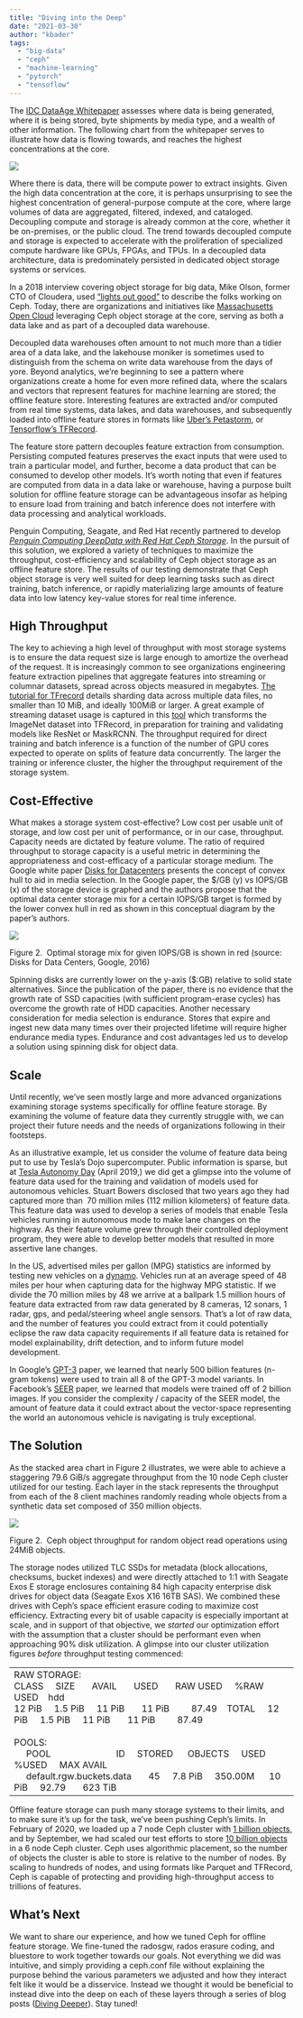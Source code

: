 ```yaml
---
title: "Diving into the Deep"
date: "2021-03-30"
author: "kbader"
tags: 
  - "big-data"
  - "ceph"
  - "machine-learning"
  - "pytorch"
  - "tensoflow"
---
```


The [IDC DataAge Whitepaper](https://www.seagate.com/files/www-content/our-story/trends/files/idc-seagate-dataage-whitepaper.pdf) assesses where data is being generated, where it is being stored, byte shipments by media type, and a wealth of other information. The following chart from the whitepaper serves to illustrate how data is flowing towards, and reaches the highest concentrations at the core.

![](https://lh3.googleusercontent.com/-fzfJyTrZ1XXARrzVbmL9d-NVu1dWCx_Lz1jynU_XjVJhCv9KZC7iIE4tzS1mz6XmLja32Uj6SdUVQ0MY1TljHOywyMhWqtqkagfm1Xfb7VcUTndeNA-SHsbJkqiCUz5aht4jv2J)

Where there is data, there will be compute power to extract insights. Given the high data concentration at the core, it is perhaps unsurprising to see the highest concentration of general-purpose compute at the core, where large volumes of data are aggregated, filtered, indexed, and cataloged. Decoupling compute and storage is already common at the core, whether it be on-premises, or the public cloud. The trend towards decoupled compute and storage is expected to accelerate with the proliferation of specialized compute hardware like GPUs, FPGAs, and TPUs. In a decoupled data architecture, data is predominately persisted in dedicated object storage systems or services. 

In a 2018 interview covering object storage for big data, Mike Olson, former CTO of Cloudera, used [“lights out good”](https://www.datanami.com/2018/09/19/mike-olson-on-zoo-animals-object-stores-and-the-future-of-cloudera/) to describe the folks working on Ceph. Today, there are organizations and initiatives like [Massachusetts Open Cloud](https://www.redhat.com/en/success-stories/massachusetts-open-cloud) leveraging Ceph object storage at the core, serving as both a data lake and as part of a decoupled data warehouse.

Decoupled data warehouses often amount to not much more than a tidier area of a data lake, and the lakehouse moniker is sometimes used to distinguish from the schema on write data warehouse from the days of yore. Beyond analytics, we’re beginning to see a pattern where organizations create a home for even more refined data, where the scalars and vectors that represent features for machine learning are stored; the offline feature store. Interesting features are extracted and/or computed from real time systems, data lakes, and data warehouses, and subsequently loaded into offline feature stores in formats like [Uber’s Petastorm](https://eng.uber.com/petastorm/), or [Tensorflow’s TFRecord](https://www.tensorflow.org/tutorials/load_data/tfrecord).

The feature store pattern decouples feature extraction from consumption. Persisting computed features preserves the exact inputs that were used to train a particular model, and further, become a data product that can be consumed to develop other models. It’s worth noting that even if features are computed from data in a data lake or warehouse, having a purpose built solution for offline feature storage can be advantageous insofar as helping to ensure load from training and batch inference does not interfere with data processing and analytical workloads.

Penguin Computing, Seagate, and Red Hat recently partnered to develop [_Penguin Computing DeepData with Red Hat Ceph Storage_](https://www.penguincomputing.com/solutions/data/deepdata/). In the pursuit of this solution, we explored a variety of techniques to maximize the throughput, cost-efficiency and scalability of Ceph object storage as an offline feature store. The results of our testing demonstrate that Ceph object storage is very well suited for deep learning tasks such as direct training, batch inference, or rapidly materializing large amounts of feature data into low latency key-value stores for real time inference.

## High Throughput

The key to achieving a high level of throughput with most storage systems is to ensure the data request size is large enough to amortize the overhead of the request. It is increasingly common to see organizations engineering feature extraction pipelines that aggregate features into streaming or columnar datasets, spread across objects measured in megabytes. [The tutorial for TFrecord](https://www.tensorflow.org/tutorials/load_data/tfrecord) details sharding data across multiple data files, no smaller than 10 MiB, and ideally 100MiB or larger. A great example of streaming dataset usage is captured in this [tool](https://github.com/tensorflow/tpu/tree/master/tools/datasets) which transforms the ImageNet dataset into TFRecord, in preparation for training and validating models like ResNet or MaskRCNN. The throughput required for direct training and batch inference is a function of the number of GPU cores expected to operate on splits of feature data concurrently. The larger the training or inference cluster, the higher the throughput requirement of the storage system.

## Cost-Effective

What makes a storage system cost-effective? Low cost per usable unit of storage, and low cost per unit of performance, or in our case, throughput. Capacity needs are dictated by feature volume. The ratio of required throughput to storage capacity is a useful metric in determining the appropriateness and cost-efficacy of a particular storage medium. The Google white paper [Disks for Datacenters](https://static.googleusercontent.com/media/research.google.com/en//pubs/archive/44830.pdf) presents the concept of convex hull to aid in media selection. In the Google paper, the $/GB (y) vs IOPS/GB (x) of the storage device is graphed and the authors propose that the optimal data center storage mix for a certain IOPS/GB target is formed by the lower convex hull in red as shown in this conceptual diagram by the paper’s authors.

![](https://lh6.googleusercontent.com/zDRDPnmmt4JDH7_1-o5gZWlE19DRu0itsvgBcrf64RjXDg3q5u0QUTvN_QF7qXyxTzRmmtV2nbPnOCTiGpkCn908kyMPP-Fm3s6BQZVt53VLel_cZmVOslV54QKZpc9d4RD6RPma)

Figure 2.  Optimal storage mix for given IOPS/GB is shown in red (source: Disks for Data Centers, Google, 2016)

Spinning disks are currently lower on the y-axis ($:GB) relative to solid state alternatives. Since the publication of the paper, there is no evidence that the growth rate of SSD capacities (with sufficient program-erase cycles) has overcome the growth rate of HDD capacities. Another necessary consideration for media selection is endurance. Stores that expire and ingest new data many times over their projected lifetime will require higher endurance media types. Endurance and cost advantages led us to develop a solution using spinning disk for object data.

## Scale

Until recently, we’ve seen mostly large and more advanced organizations examining storage systems specifically for offline feature storage. By examining the volume of feature data they currently struggle with, we can project their future needs and the needs of organizations following in their footsteps.

As an illustrative example, let us consider the volume of feature data being put to use by Tesla’s Dojo supercomputer. Public information is sparse, but at [Tesla Autonomy Day](https://www.youtube.com/watch?v=Ucp0TTmvqOE) (April 2019,) we did get a glimpse into the volume of feature data used for the training and validation of models used for autonomous vehicles. Stuart Bowers disclosed that two years ago they had captured more than  70 million miles (112 million kilometers) of feature data. This feature data was used to develop a series of models that enable Tesla vehicles running in autonomous mode to make lane changes on the highway. As their feature volume grew through their controlled deployment program, they were able to develop better models that resulted in more assertive lane changes.  

In the US, advertised miles per gallon (MPG) statistics are informed by testing new vehicles on a [dynamo](https://en.wikipedia.org/wiki/Dynamometer). Vehicles run at an average speed of 48 miles per hour when capturing data for the highway MPG statistic. If we divide the 70 million miles by 48 we arrive at a ballpark 1.5 million hours of feature data extracted from raw data generated by 8 cameras, 12 sonars, 1 radar, gps, and pedal/steering wheel angle sensors. That’s a lot of raw data, and the number of features you could extract from it could potentially eclipse the raw data capacity requirements if all feature data is retained for model explainability, drift detection, and to inform future model development.

In Google’s [GPT-3](https://arxiv.org/abs/2005.14165v4) paper, we learned that nearly 500 billion features (n-gram tokens) were used to train all 8 of the GPT-3 model variants. In Facebook’s [SEER](https://arxiv.org/pdf/2103.01988.pdf?fbclid=IwAR146Bsc24H5h5v5Ia9D5ETCkcngaQ-7kMv18BiOreFv_DboNc4c4BjxnoI) paper, we learned that models were trained off of 2 billion images. If you consider the complexity / capacity of the SEER model, the amount of feature data it could extract about the vector-space representing the world an autonomous vehicle is navigating is truly exceptional.

## The Solution

As the stacked area chart in Figure 2 illustrates, we were able to achieve a staggering 79.6 GiB/s aggregate throughput from the 10 node Ceph cluster utilized for our testing. Each layer in the stack represents the throughput from each of the 8 client machines randomly reading whole objects from a synthetic data set composed of 350 million objects.

![](https://lh5.googleusercontent.com/iJ9s9XG1GoBjF5eJ5OMHuEFw3kYQ6TF-LLVZ6-8xFKyYb2T4cR5DTPr1HpgZtIgQ0HIppZRDnsIu0rzQw7L8gnj4FrG4fJeSmWj_Mpl2VoQDVHiyeHFBhV1YZ3o_BBP1DHDVPdp2)

Figure 2.  Ceph object throughput for random object read operations using 24MiB objects.

The storage nodes utilized TLC SSDs for metadata (block allocations, checksums, bucket indexes) and were directly attached to 1:1 with Seagate Exos E storage enclosures containing 84 high capacity enterprise disk drives for object data (Seagate Exos X16 16TB SAS). We combined these drives with Ceph’s space efficient erasure coding to maximize cost efficiency. Extracting every bit of usable capacity is especially important at scale, and in support of that objective, we _started_ our optimization effort with the assumption that a cluster should be performant even when approaching 90% disk utilization. A glimpse into our cluster utilization figures _before_ throughput testing commenced:

<table><tbody><tr><td>RAW STORAGE:&nbsp;&nbsp;&nbsp;&nbsp;<br>CLASS &nbsp; &nbsp; SIZE &nbsp; &nbsp; &nbsp; AVAIL &nbsp; &nbsp; &nbsp; USED &nbsp; &nbsp; &nbsp; RAW USED &nbsp; &nbsp; %RAW USED&nbsp;&nbsp;&nbsp;&nbsp;hdd<br>12 PiB &nbsp; &nbsp; 1.5 PiB &nbsp; &nbsp; 11 PiB &nbsp; &nbsp; &nbsp; 11 PiB &nbsp; &nbsp; &nbsp; &nbsp; 87.49&nbsp;&nbsp;&nbsp;&nbsp;TOTAL &nbsp; &nbsp; 12 PiB &nbsp; &nbsp; 1.5 PiB &nbsp; &nbsp; 11 PiB &nbsp; &nbsp; &nbsp; 11 PiB &nbsp; &nbsp; &nbsp; &nbsp; 87.49<br><br>POOLS:&nbsp;&nbsp;&nbsp;&nbsp;<br>&nbsp; &nbsp; &nbsp;POOL &nbsp; &nbsp; &nbsp; &nbsp; &nbsp; &nbsp; &nbsp; &nbsp; &nbsp; &nbsp; &nbsp; &nbsp; &nbsp; ID &nbsp; &nbsp; STORED&nbsp; &nbsp; &nbsp; OBJECTS &nbsp; &nbsp; USED&nbsp; &nbsp; &nbsp; &nbsp; %USED &nbsp; &nbsp; MAX AVAIL<br>&nbsp; &nbsp; &nbsp;default.rgw.buckets.data &nbsp; &nbsp; &nbsp; 45 &nbsp; &nbsp; 7.8 PiB &nbsp; &nbsp; 350.00M&nbsp; &nbsp; &nbsp; 10 PiB &nbsp; &nbsp; 92.79 &nbsp; &nbsp; &nbsp; 623 TiB</td></tr></tbody></table>

Offline feature storage can push many storage systems to their limits, and to make sure it’s up for the task, we’ve been pushing Ceph’s limits. In February of 2020, we loaded up a 7 node Ceph cluster with [1 billion objects,](https://www.redhat.com/en/blog/scaling-ceph-billion-objects-and-beyond) and by September, we had scaled our test efforts to store [10 billion objects](https://www.evaluatorgroup.com/testing-object-storage-at-5-pb-and-10-billion-objects/) in a 6 node Ceph cluster. Ceph uses algorithmic placement, so the number of objects the cluster is able to store is relative to the number of nodes. By scaling to hundreds of nodes, and using formats like Parquet and TFRecord, Ceph is capable of protecting and providing high-throughput access to trillions of features.

## What’s Next

We want to share our experience, and how we tuned Ceph for offline feature storage. We fine-tuned the radosgw, rados erasure coding, and bluestore to work together towards our goals. Not everything we did was intuitive, and simply providing a ceph.conf file without explaining the purpose behind the various parameters we adjusted and how they interact felt like it would be a disservice. Instead we thought it would be beneficial to instead dive into the deep on each of these layers through a series of blog posts ([Diving Deeper](https://ceph.io/community/diving-deeper/)). Stay tuned!
